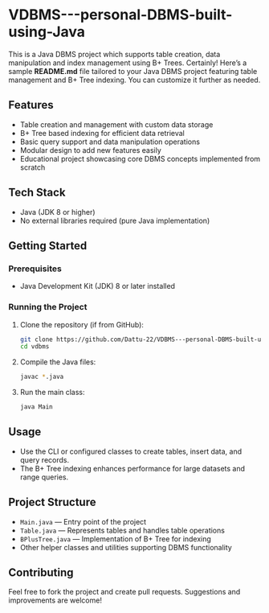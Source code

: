 # VDBMS---personal-DBMS-built-using-Java
This is a Java DBMS project which supports table creation, data manipulation and index management using B+ Trees.
Certainly! Here’s a sample **README.md** file tailored to your Java DBMS project featuring table management and B+ Tree indexing. You can customize it further as needed.

## Features

- Table creation and management with custom data storage
- B+ Tree based indexing for efficient data retrieval
- Basic query support and data manipulation operations
- Modular design to add new features easily
- Educational project showcasing core DBMS concepts implemented from scratch

## Tech Stack

- Java (JDK 8 or higher)
- No external libraries required (pure Java implementation)

## Getting Started

### Prerequisites

- Java Development Kit (JDK) 8 or later installed

### Running the Project

1. Clone the repository (if from GitHub):
   ```bash
   git clone https://github.com/Dattu-22/VDBMS---personal-DBMS-built-using-Java.git
   cd vdbms
   ```

2. Compile the Java files:
   ```bash
   javac *.java
   ```

3. Run the main class:
   ```bash
   java Main
   ```

## Usage

- Use the CLI or configured classes to create tables, insert data, and query records.
- The B+ Tree indexing enhances performance for large datasets and range queries.

## Project Structure

- `Main.java` — Entry point of the project
- `Table.java` — Represents tables and handles table operations
- `BPlusTree.java` — Implementation of B+ Tree for indexing
- Other helper classes and utilities supporting DBMS functionality

## Contributing

Feel free to fork the project and create pull requests. Suggestions and improvements are welcome!
